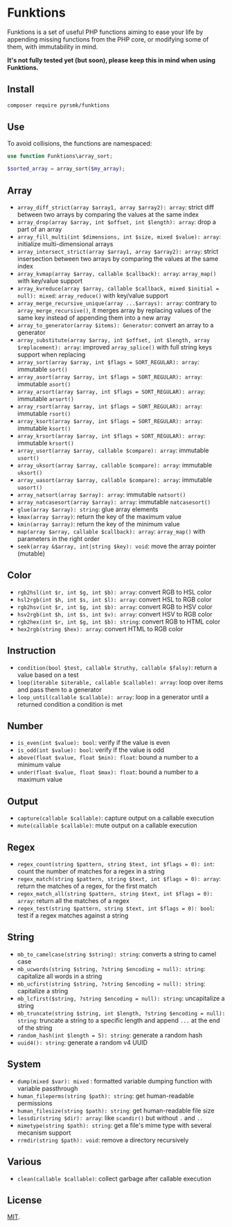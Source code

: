 # Funktions

Funktions is a set of useful PHP functions aiming to ease your life by appending missing functions from the PHP core, or modifying some of them, with immutability in mind.

__It's not fully tested yet (but soon), please keep this in mind when using Funktions.__

## Install

```sh
composer require pyrsmk/funktions
```

## Use

To avoid collisions, the functions are namespaced:

```php
use function Funktions\array_sort;

$sorted_array = array_sort($my_array);
```

## Array

- `array_diff_strict(array $array1, array $array2): array`: strict diff between two arrays by comparing the values at the same index
- `array_drop(array $array, int $offset, int $length): array`: drop a part of an array
- `array_fill_multi(int $dimensions, int $size, mixed $value): array`: initialize multi-dimensional arrays
- `array_intersect_strict(array $array1, array $array2): array`: strict insersection between two arrays by comparing the values at the same index
- `array_kvmap(array $array, callable $callback): array`: `array_map()` with key/value support
- `array_kvreduce(array $array, callable $callback, mixed $initial = null): mixed`: `array_reduce()` with key/value support
- `array_merge_recursive_unique(array ...$arrays): array`: contrary to `array_merge_recursive()`, it merges array by replacing values of the same key instead of appending them into a new array
- `array_to_generator(array $items): Generator`: convert an array to a generator
- `array_substitute(array $array, int $offset, int $length, array $replacement): array`: improved `array_splice()` with full string keys support when replacing
- `array_sort(array $array, int $flags = SORT_REGULAR): array`: immutable `sort()`
- `array_asort(array $array, int $flags = SORT_REGULAR): array`: immutable `asort()`
- `array_arsort(array $array, int $flags = SORT_REGULAR): array`: immutable `arsort()`
- `array_rsort(array $array, int $flags = SORT_REGULAR): array`: immutable `rsort()`
- `array_ksort(array $array, int $flags = SORT_REGULAR): array`: immutable `ksort()`
- `array_krsort(array $array, int $flags = SORT_REGULAR): array`: immutable `krsort()`
- `array_usort(array $array, callable $compare): array`: immutable `usort()`
- `array_uksort(array $array, callable $compare): array`: immutable `uksort()`
- `array_uasort(array $array, callable $compare): array`: immutable `uasort()`
- `array_natsort(array $array): array`: immutable `natsort()`
- `array_natcasesort(array $array): array`: immutable `natcasesort()`
- `glue(array $array): string`: glue array elements
- `kmax(array $array)`: return the key of the maximum value
- `kmin(array $array)`: return the key of the minimum value
- `map(array $array, callable $callback): array`: `array_map()` with parameters in the right order
- `seek(array &$array, int|string $key): void`: move the array pointer (mutable)

## Color

- `rgb2hsl(int $r, int $g, int $b): array`: convert RGB to HSL color
- `hsl2rgb(int $h, int $s, int $l): array`: convert HSL to RGB color
- `rgb2hsv(int $r, int $g, int $b): array`: convert RGB to HSV color
- `hsv2rgb(int $h, int $s, int $v): array`: convert HSV to RGB color
- `rgb2hex(int $r, int $g, int $b): string`: convert RGB to HTML color
- `hex2rgb(string $hex): array`: convert HTML to RGB color

## Instruction

- `condition(bool $test, callable $truthy, callable $falsy)`: return a value based on a test
- `loop(iterable $iterable, callable $callable): array`: loop over items and pass them to a generator
- `loop_until(callable $callable): array`: loop in a generator until a returned condition a condition is met

## Number

- `is_even(int $value): bool`: verify if the value is even
- `is_odd(int $value): bool`: verify if the value is odd
- `above(float $value, float $min): float`: bound a number to a minimum value
- `under(float $value, float $max): float`: bound a number to a maximum value

## Output

- `capture(callable $callable)`: capture output on a callable execution
- `mute(callable $callable)`: mute output on a callable execution

## Regex

- `regex_count(string $pattern, string $text, int $flags = 0): int`: count the number of matches for a regex in a string
- `regex_match(string $pattern, string $text, int $flags = 0): array`: return the matches of a regex, for the first match
- `regex_match_all(string $pattern, string $text, int $flags = 0): array`: return all the matches of a regex
- `regex_test(string $pattern, string $text, int $flags = 0): bool`: test if a regex matches against a string

## String

- `mb_to_camelcase(string $string): string`: converts a string to camel case
- `mb_ucwords(string $string, ?string $encoding = null): string`: capitalize all words in a string
- `mb_ucfirst(string $string, ?string $encoding = null): string`: capitalize a string
- `mb_lcfirst($string, ?string $encoding = null): string`: uncapitalize a string
- `mb_truncate(string $string, int $length, ?string $encoding = null): string`: truncate a string to a specific length and append `...` at the end of the string
- `random_hash(int $length = 5): string`: generate a random hash
- `uuid4(): string`: generate a random v4 UUID

## System

- `dump(mixed $var): mixed` : formatted variable dumping function with variable passthrough
- `human_fileperms(string $path): string`: get human-readable permissions
- `human_filesize(string $path): string`: get human-readable file size
- `lessdir(string $dir): array`: like `scandir()` but without `.` and `..`
- `mimetype(string $path): string`: get a file's mime type with several mecanism support
- `rrmdir(string $path): void`: remove a directory recursively

## Various

- `clean(callable $callable)`: collect garbage after callable execution

## License

[MIT](http://dreamysource.mit-license.org).
